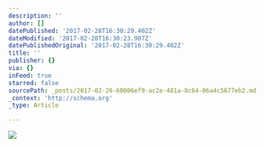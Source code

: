 ```yaml
---
description: ''
author: []
datePublished: '2017-02-28T16:30:29.402Z'
dateModified: '2017-02-28T16:30:23.907Z'
datePublishedOriginal: '2017-02-28T16:30:29.402Z'
title: ''
publisher: {}
via: {}
inFeed: true
starred: false
sourcePath: _posts/2017-02-28-60006ef9-ac2e-481a-8c64-06a4c5677eb2.md
_context: 'http://schema.org'
_type: Article

---
```

![](https://the-grid-user-content.s3-us-west-2.amazonaws.com/700e206a-e216-4228-aaba-22d13d02d4ac.jpg)